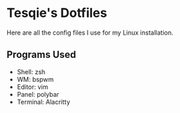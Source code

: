 # Tesqie's Dotfiles

Here are all the config files I use for my Linux installation.

## Programs Used

* Shell: zsh
* WM: bspwm
* Editor: vim
* Panel: polybar
* Terminal: Alacritty
